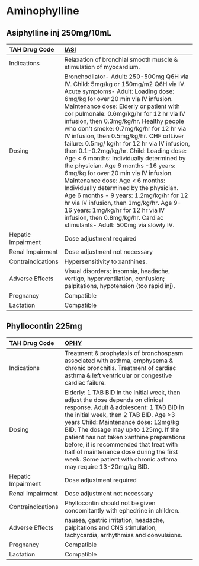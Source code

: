 # Aminophylline

## Asiphylline inj 250mg/10mL

| TAH Drug Code      | [IASI](https://www.tahsda.org.tw/drugs/hissearch.php?drug_code=IASI)                                                                                                                                                                                                                                                                                                                                                                                                                                                                                                                                                                                                                                                                                                                                                                                                                             |
|:-------------------|:-------------------------------------------------------------------------------------------------------------------------------------------------------------------------------------------------------------------------------------------------------------------------------------------------------------------------------------------------------------------------------------------------------------------------------------------------------------------------------------------------------------------------------------------------------------------------------------------------------------------------------------------------------------------------------------------------------------------------------------------------------------------------------------------------------------------------------------------------------------------------------------------------|
| Indications        | Relaxation of bronchial smooth muscle & stimulation of myocardium.                                                                                                                                                                                                                                                                                                                                                                                                                                                                                                                                                                                                                                                                                                                                                                                                                               |
| Dosing             | Bronchodilator- Adult: 250-500mg Q6H via IV. Child: 5mg/kg or 150mg/m2 Q6H via IV. Acute symptoms- Adult: Loading dose: 6mg/kg for over 20 min via IV infusion. Maintenance dose: Elderly or patient with cor pulmonale: 0.6mg/kg/hr for 12 hr via IV infusion, then 0.3mg/kg/hr. Healthy people who don't smoke: 0.7mg/kg/hr for 12 hr via IV infusion, then 0.5mg/kg/hr. CHF orlLiver failure: 0.5mg/ kg/hr for 12 hr via IV infusion, then 0.1-0.2mg/kg/hr. Child: Loading dose: Age < 6 months: Individually determined by the physician. Age 6 months -16 years: 6mg/kg for over 20 min via IV infusion. Maintenance dose: Age < 6 months: Individually determined by the physician. Age 6 months - 9 years: 1.2mg/kg/hr for 12 hr via IV infusion, then 1mg/kg/hr. Age 9- 16 years: 1mg/kg/hr for 12 hr via IV infusion, then 0.8mg/kg/hr. Cardiac stimulants- Adult: 500mg via slowly IV. |
| Hepatic Impairment | Dose adjustment required                                                                                                                                                                                                                                                                                                                                                                                                                                                                                                                                                                                                                                                                                                                                                                                                                                                                         |
| Renal Impairment   | Dose adjustment not necessary                                                                                                                                                                                                                                                                                                                                                                                                                                                                                                                                                                                                                                                                                                                                                                                                                                                                    |
| Contraindications  | Hypersensitivity to xanthines.                                                                                                                                                                                                                                                                                                                                                                                                                                                                                                                                                                                                                                                                                                                                                                                                                                                                   |
| Adverse Effects    | Visual disorders; insomnia, headache, vertigo, hyperventilation, confusion; palpitations, hypotension (too rapid inj).                                                                                                                                                                                                                                                                                                                                                                                                                                                                                                                                                                                                                                                                                                                                                                           |
| Pregnancy          | Compatible                                                                                                                                                                                                                                                                                                                                                                                                                                                                                                                                                                                                                                                                                                                                                                                                                                                                                       |
| Lactation          | Compatible                                                                                                                                                                                                                                                                                                                                                                                                                                                                                                                                                                                                                                                                                                                                                                                                                                                                                       |

## Phyllocontin 225mg

| TAH Drug Code      | [OPHY](https://www.tahsda.org.tw/drugs/hissearch.php?drug_code=OPHY)                                                                                                                                                                                                                                                                                                                                                                                   |
|:-------------------|:-------------------------------------------------------------------------------------------------------------------------------------------------------------------------------------------------------------------------------------------------------------------------------------------------------------------------------------------------------------------------------------------------------------------------------------------------------|
| Indications        | Treatment & prophylaxis of bronchospasm associated with asthma, emphysema & chronic bronchitis. Treatment of cardiac asthma & left ventricular or congestive cardiac failure.                                                                                                                                                                                                                                                                          |
| Dosing             | Elderly: 1 TAB BID in the initial week, then adjust the dose depends on clinical response. Adult & adolescent: 1 TAB BID in the initial week, then 2 TAB BID. Age >3 years Child: Maintenance dose: 12mg/kg BID. The dosage may up to 125mg. If the patient has not taken xanthine preparations before, it is recommended that treat with half of maintenance dose during the first week. Some patient with chronic asthma may require 13-20mg/kg BID. |
| Hepatic Impairment | Dose adjustment required                                                                                                                                                                                                                                                                                                                                                                                                                               |
| Renal Impairment   | Dose adjustment not necessary                                                                                                                                                                                                                                                                                                                                                                                                                          |
| Contraindications  | Phyllocontin should not be given concomitantly with ephedrine in children.                                                                                                                                                                                                                                                                                                                                                                             |
| Adverse Effects    | nausea, gastric irritation, headache, palpitations and CNS stimulation, tachycardia, arrhythmias and convulsions.                                                                                                                                                                                                                                                                                                                                      |
| Pregnancy          | Compatible                                                                                                                                                                                                                                                                                                                                                                                                                                             |
| Lactation          | Compatible                                                                                                                                                                                                                                                                                                                                                                                                                                             |

